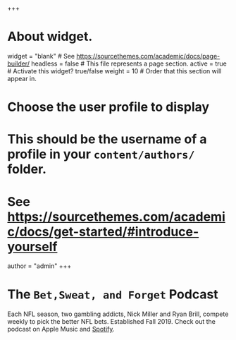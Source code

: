 +++
# About widget.
widget = "blank"  # See https://sourcethemes.com/academic/docs/page-builder/
headless = false  # This file represents a page section.
active = true  # Activate this widget? true/false
weight = 10  # Order that this section will appear in.

# Choose the user profile to display
# This should be the username of a profile in your `content/authors/` folder.
# See https://sourcethemes.com/academic/docs/get-started/#introduce-yourself
author = "admin"
+++

# The `Bet,Sweat, and Forget` Podcast

Each NFL season, two gambling addicts, Nick Miller and Ryan Brill, compete weekly to pick the better NFL bets. Established Fall 2019. Check out the podcast on Apple Music and [Spotify](https://open.spotify.com/show/1bABVhkwnd3sDaBSZLC0oY).
